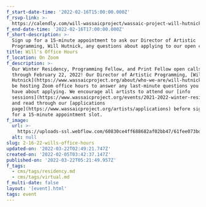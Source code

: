 ```yaml
---
f_start-date-time: '2022-02-16T15:00:00.000Z'
f_rsvp-link: >-
  https://calendly.com/will-wassaicproject/wassaic-project-will-hutnick-office-hours?month=2022-02
f_end-date-time: '2022-02-16T17:00:00.000Z'
f_short-description: >-
  Sign up for a 15-minute appointment to ask our Director of Artistic
  Programming, Will Hutnick, any questions about applying to our open calls.
title: Will's Office Hours
f_location: On Zoom
f_description: >-
  Our Winter Residency, Programming Fellow, and Print Fellow open calls are live
  through February 22, 2022! Our Director of Artistic Programming, [Will
  Hutnick](https://www.wassaicproject.org/about/who-we-are/will-hutnick), will
  be hosting Zoom office hours to answer any last-minute questions you might
  have about applying. We encourage all artists to attend our [info
  sessions](https://www.wassaicproject.org/events/2021-2022-winter-residency-info-session)
  and read through our [applications
  page](https://www.wassaicproject.org/artists/applications) before signing up
  for a 15-minute appointment slot.
f_image:
  url: >-
    https://uploads-ssl.webflow.com/60830ce4ff688682af02bb47/61fee073bd9957a7938d6d68_wassaic-project-staff-will-hutnick-2017-07-11-11-51-45.jpg
  alt: null
slug: 2-16-22-wills-office-hours
updated-on: '2022-03-22T02:49:21.747Z'
created-on: '2022-02-05T03:42:37.147Z'
published-on: '2022-03-22T05:21:49.957Z'
f_tags:
  - cms/tags/residency.md
  - cms/tags/virtual.md
f_multi-date: false
layout: '[event].html'
tags: event
---
```



